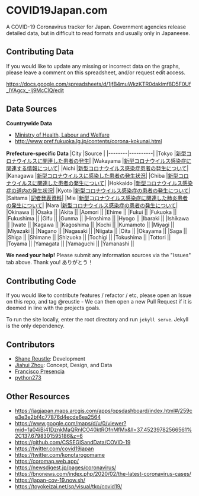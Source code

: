 # COVID19Japan.com

A COVID-19 Coronavirus tracker for Japan. Government agencies release detailed data, but in difficult to read formats and usually only in Japaneese.



## Contributing Data

If you would like to update any missing or incorrect data on the graphs, please leave a comment on this spreadsheet, and/or request edit access.

https://docs.google.com/spreadsheets/d/1jfB4muWkzKTR0daklmf8D5F0Uf_IYAgcx_-Ij9McClQ/edit



## Data Sources

**Countrywide Data**
- [Ministry of Health, Labour and Welfare](https://www.mhlw.go.jp/stf/houdou/houdou_list_202002.html)
- http://www.pref.fukuoka.lg.jp/contents/corona-kokunai.html

**Prefecture-specific Data**
|City    |Source    |
|--------|----------|
|Tokyo    |[新型コロナウイルスに関連した患者の発生](https://www.metro.tokyo.lg.jp/tosei/hodohappyo/press/2020/02/index.html)|
|Wakayama    |[新型コロナウイルス感染症に関連する情報について](https://www.pref.wakayama.lg.jp/prefg/000200/covid19.html)|
|Aichi    |[新型コロナウイルス感染症患者の発生について](https://www.pref.aichi.jp/kenkotaisaku/)|
|Kanagawa    |[新型コロナウイルスに感染した患者の発生状況](https://www.pref.kanagawa.jp/docs/ga4/bukanshi/occurrence.html)|
|Chiba    |[新型コロナウイルスに関連した患者の発生について](https://www.pref.chiba.lg.jp/shippei/kansenshou/keihatu-index.html#an1)|
|Hokkaido    |[新型コロナウイルス感染症の道内の発生状況](http://www.pref.hokkaido.lg.jp/hf/kth/kak/hasseijoukyou.htm)|
|Kyoto    |[新型コロナウイルス感染症の患者の発生について](https://www.city.kyoto.lg.jp/publicity/0-Curr.html)|
|Saitama    |[記者発表資料](https://www.pref.saitama.lg.jp/a0701/shingatacoronavirus.html)|
|Mie    |[新型コロナウイルス感染症に関連した肺炎患者の発生について](https://www.pref.mie.lg.jp/YAKUMUS/HP/m0068000066.htm)|
|Nara    |[新型コロナウイルス感染症の患者の発生について](http://www.pref.nara.jp/1652.htm#moduleid17426)|
|Okinawa    ||
|Osaka    ||
|Akita    ||
|Aomori    ||
|Ehime    ||
|Fukui    ||
|Fukuoka    ||
|Fukushima    ||
|Gifu    ||
|Gunma    ||
|Hiroshima    ||
|Hyogo    ||
|Ibaraki    ||
|Ishikawa    ||
|Iwate    ||
|Kagawa    ||
|Kagoshima    ||
|Kochi    ||
|Kumamoto    ||
|Miyagi    ||
|Miyazaki    ||
|Nagano    ||
|Nagasaki    ||
|Niigata    ||
|Oita    ||
|Okayama    ||
|Saga    ||
|Shiga    ||
|Shimane    ||
|Shizuoka    ||
|Tochigi    ||
|Tokushima    ||
|Tottori    ||
|Toyama    ||
|Yamagata    ||
|Yamaguchi    ||
|Yamanashi    ||

**We need your help!** Please submit any information sources via the "Issues" tab above. Thank you! ありがとう！



## Contributing Code

If you would like to contribute features / refactor / etc, please open an Issue on this repo, and tag @reustle - We can then open a new Pull Request if it is deemed in line with the projects goals.

To run the site locally, enter the root directory and run `jekyll serve`. Jekyll is the only dependency.



## Contributors

- [Shane Reustle](https://reustle.org): Development
- [Jiahui Zhou](https://jiahuizhou.design/): Concept, Design, and Data
- [Francisco Presencia](https://github.com/franciscop/)
- [python273](https://github.com/python273)



## Other Resources
- https://jagjapan.maps.arcgis.com/apps/opsdashboard/index.html#/259ce3e3e2bf4c77876d4ecde6ea2564
- https://www.google.com/maps/d/u/0/viewer?mid=1a04iBi41DznkMaQRnICO40ktROfnMfMx&ll=37.45239782566561%2C137.6798301595186&z=6
- https://github.com/CSSEGISandData/COVID-19
- https://twitter.com/covid19japan
- https://twitter.com/konotarogomame
- https://coromap.web.app/
- https://newsdigest.jp/pages/coronavirus/
- https://bnonews.com/index.php/2020/02/the-latest-coronavirus-cases/
- https://japan-cov-19.now.sh/
- https://toyokeizai.net/sp/visual/tko/covid19/
